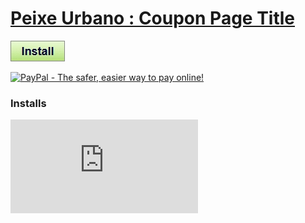 # [Peixe Urbano : Coupon Page Title](.)

[![Install](../../resources/image/install_button.jpg)](../../../../raw/master/scripts/PeixeUrbano_Coupon_Page_Title/main.user.js)

[![PayPal - The safer, easier way to pay online!](https://www.paypalobjects.com/en_US/i/btn/btn_donate_SM.gif "PayPal - The safer, easier way to pay online!")](http://goo.gl/Fv19S)


### Installs
![Daily installs](http://gm.wesley.eti.br/count.php?id=scripts/PeixeUrbano_Coupon_Page_Title/main.user.js&type=image)
